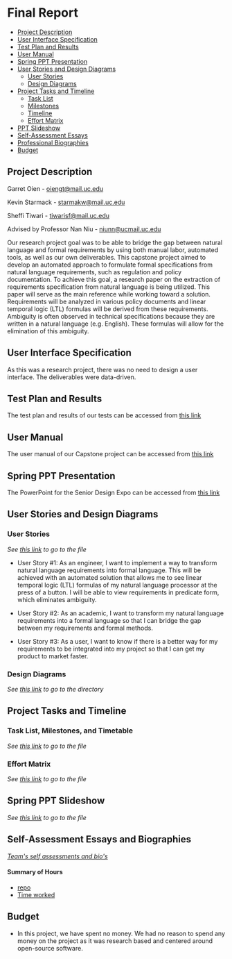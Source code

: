 # Final Report

 - [Project Description](#project-description)
 - [User Interface Specification](#user-interface-specification)
 - [Test Plan and Results](#test-plan-and-results)
 - [User Manual](#user-manual)
 - [Spring PPT Presentation](#spring-ppt-presentation)
 - [User Stories and Design Diagrams](#user-stories-and-design-diagrams)
    - [User Stories](#user-stories)
    - [Design Diagrams](#design-diagrams)
 - [Project Tasks and Timeline](#project-tasks-and-timeline)
    - [Task List](#task-list)
    - [Milestones](#milestones)
    - [Timeline](#timeline)
    - [Effort Matrix](#effort-matrix)
 - [PPT Slideshow](#ppt-slideshow)
 - [Self-Assessment Essays](#self-assessment-essays)
 - [Professional Biographies](#professional-biographies)
 - [Budget](#budget)

## Project Description

Garret Oien - oiengt@mail.uc.edu

Kevin Starmack - starmakw@mail.uc.edu

Sheffi Tiwari - tiwarisf@mail.uc.edu

Advised by Professor Nan Niu - niunn@ucmail.uc.edu

Our research project goal was to be able to bridge the gap between natural language and formal requirements by using both manual labor, automated tools, as well as our own deliverables. This capstone project aimed to develop an automated approach to formulate formal specifications from natural language requirements, such as regulation and policy documentation. To achieve this goal, a research paper on the extraction of requirements specification from natural language is being utilized. This paper will serve as the main reference while working toward a solution. Requirements will be analyzed in various policy documents and linear temporal logic (LTL) formulas will be derived from these requirements. Ambiguity is often observed in technical specifications because they are written in a natural language (e.g. English). These formulas will allow for the elimination of this ambiguity.

## User Interface Specification

As this was a research project, there was no need to design a user interface. The deliverables were data-driven.

## Test Plan and Results

The test plan and results of our tests can be accessed from [this link](https://github.com/NLP-with-GKS/Senior-Design/blob/master/Test_Plan_and_Results.pdf)

## User Manual

The user manual of our Capstone project can be accessed from [this link](https://github.com/NLP-with-GKS/Senior-Design/blob/master/2021%20User%20Guide/User-Guide.md)

## Spring PPT Presentation

The PowerPoint for the Senior Design Expo can be accessed from [this link](https://github.com/NLP-with-GKS/Senior-Design/blob/master/Expo%20Slidedeck.pptx)

## User Stories and Design Diagrams

### User Stories
_See [this link](https://github.com/NLP-with-GKS/Senior-Design/blob/master/Classwork-Homework/User_Stories.md) to go to the file_

- User Story #1:
As an engineer, I want to implement a way to transform natural language requirements into formal language. This will be achieved with an automated solution that allows me to see linear temporal logic (LTL) formulas of my natural language processor at the press of a button. I will be able to view requirements in predicate form, which eliminates ambiguity.

- User Story #2:
As an academic, I want to transform my natural language requirements into a formal language so that I can bridge the gap between my requirements and formal methods.

- User Story #3:
As a user, I want to know if there is a better way for my requirements to be integrated into my project so that I can get my product to market faster.


### Design Diagrams
_See [this link](https://github.com/NLP-with-GKS/Senior-Design/tree/master/Design_Diagrams) to go to the directory_

## Project Tasks and Timeline

### Task List, Milestones, and Timetable
_See [this link](https://github.com/NLP-with-GKS/Senior-Design/blob/master/Timeline%20and%20Matrix.pdf) to go to the file_


### Effort Matrix
_See [this link](https://github.com/NLP-with-GKS/Senior-Design/blob/master/Classwork-Homework/effort-matrix.PNG) to go to the file_

## Spring PPT Slideshow
_See [this link](https://github.com/NLP-with-GKS/Senior-Design/blob/master/Expo%20Slidedeck(1).pptx) to go to the file_

## Self-Assessment Essays and Biographies
_[Team's self assessments and bio's](https://github.com/NLP-with-GKS/Senior-Design/tree/master/Classwork-Homework)_

#### Summary of Hours

- [repo](https://github.com/NLP-with-GKS/Senior-Design) 
- [Time worked](https://github.com/NLP-with-GKS/Senior-Design/blob/master/Classwork-Homework/effort-matrix.PNG)

## Budget

* In this project, we have spent no money.  We had no reason to spend any money on the project as it was research based and centered around open-source software.
